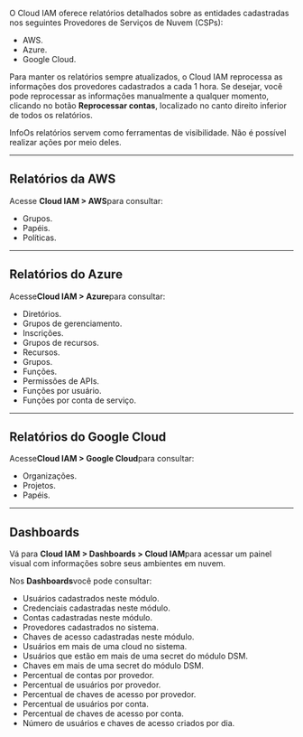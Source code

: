 O Cloud IAM oferece relatórios detalhados sobre as entidades cadastradas nos seguintes Provedores de Serviços de Nuvem (CSPs):

* AWS.
* Azure.
* Google Cloud.

Para manter os relatórios sempre atualizados, o Cloud IAM reprocessa as informações dos provedores cadastrados a cada 1 hora. Se desejar, você pode reprocessar as informações manualmente a qualquer momento, clicando no botão **Reprocessar contas**, localizado no canto direito inferior de todos os relatórios.

InfoOs relatórios servem como ferramentas de visibilidade. Não é possível realizar ações por meio deles.



---

## Relatórios da AWS

Acesse **Cloud IAM \> AWS**para consultar:

* Grupos.
* Papéis.
* Políticas.



---

## **Relatórios do Azure**

Acesse**Cloud IAM \> Azure**para consultar:

* Diretórios.
* Grupos de gerenciamento.
* Inscrições.
* Grupos de recursos.
* Recursos.
* Grupos.
* Funções.
* Permissões de APIs.
* Funções por usuário.
* Funções por conta de serviço.



---

## Relatórios do Google Cloud

Acesse**Cloud IAM \> Google Cloud**para consultar:

* Organizações.
* Projetos.
* Papéis.



---

## Dashboards

Vá para **Cloud IAM \> Dashboards \> Cloud IAM**para acessar um painel visual com informações sobre seus ambientes em nuvem. 

Nos **Dashboards**você pode consultar:

* Usuários cadastrados neste módulo.
* Credenciais cadastradas neste módulo.
* Contas cadastradas neste módulo.
* Provedores cadastrados no sistema.
* Chaves de acesso cadastradas neste módulo.
* Usuários em mais de uma cloud no sistema.
* Usuários que estão em mais de uma secret do módulo DSM.
* Chaves em mais de uma secret do módulo DSM.
* Percentual de contas por provedor.
* Percentual de usuários por provedor.
* Percentual de chaves de acesso por provedor.
* Percentual de usuários por conta.
* Percentual de chaves de acesso por conta.
* Número de usuários e chaves de acesso criados por dia.

  


  


  


